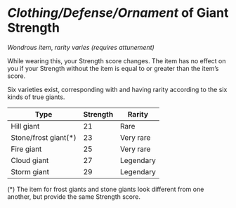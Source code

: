 # *Clothing/Defense/Ornament* of Giant Strength
*Wondrous item*, *rarity varies (requires attunement)*

While wearing this, your Strength score changes. The item has no effect on you if your Strength without the item is equal to or greater than the item’s score.

Six varieties exist, corresponding with and having rarity according to the six kinds of true giants.

Type    | Strength | Rarity
------- | -------- | ------
Hill giant | 21 | Rare
Stone/frost giant(*) | 23 | Very rare
Fire giant | 25 | Very rare
Cloud giant | 27 | Legendary
Storm giant | 29 | Legendary

(*) The item for frost giants and stone giants look different from one another, but provide the same Strength score.
